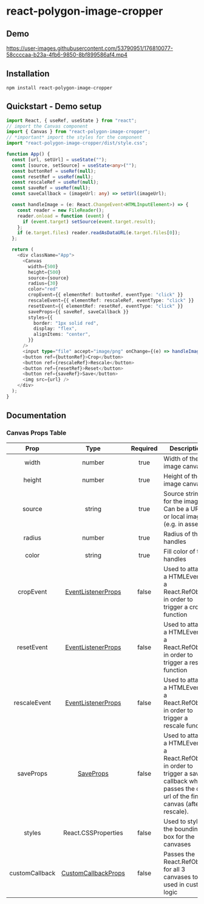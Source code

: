 # react-polygon-image-cropper

## Demo

https://user-images.githubusercontent.com/53790951/176810077-58ccccaa-b23a-4fb6-9850-8bf899586af4.mp4

## Installation

```
npm install react-polygon-image-cropper
```

## Quickstart - Demo setup

```typescript
import React, { useRef, useState } from "react";
// import the Canvas component
import { Canvas } from "react-polygon-image-cropper";
// *important* import the styles for the component
import "react-polygon-image-cropper/dist/style.css";

function App() {
  const [url, setUrl] = useState("");
  const [source, setSource] = useState<any>("");
  const buttonRef = useRef(null);
  const resetRef = useRef(null);
  const rescaleRef = useRef(null);
  const saveRef = useRef(null);
  const saveCallback = (imageUrl: any) => setUrl(imageUrl);

  const handleImage = (e: React.ChangeEvent<HTMLInputElement>) => {
    const reader = new FileReader();
    reader.onload = function (event) {
      if (event.target) setSource(event.target.result);
    };
    if (e.target.files) reader.readAsDataURL(e.target.files[0]);
  };

  return (
    <div className="App">
      <Canvas
        width={500}
        height={500}
        source={source}
        radius={30}
        color="red"
        cropEvent={{ elementRef: buttonRef, eventType: "click" }}
        rescaleEvent={{ elementRef: rescaleRef, eventType: "click" }}
        resetEvent={{ elementRef: resetRef, eventType: "click" }}
        saveProps={{ saveRef, saveCallback }}
        styles={{
          border: "1px solid red",
          display: "flex",
          alignItems: "center",
        }}
      />
      <input type="file" accept="image/png" onChange={(e) => handleImage(e)} />
      <button ref={buttonRef}>Crop</button>
      <button ref={rescaleRef}>Rescale</button>
      <button ref={resetRef}>Reset</button>
      <button ref={saveRef}>Save</button>
      <img src={url} />
    </div>
  );
}
```
## Documentation

### Canvas Props Table

|      Prop      |                                                                              Type                                                                              | Required | Description                                                                                                                                        |
|:--------------:|:--------------------------------------------------------------------------------------------------------------------------------------------------------------:|:--------:|----------------------------------------------------------------------------------------------------------------------------------------------------|
|      width     |                                                                             number                                                                             |   true   | Width of the image canvas                                                                                                                          |
|     height     |                                                                             number                                                                             |   true   | Height of the image canvas                                                                                                                         |
|     source     |                                                                             string                                                                             |   true   | Source string for the image. Can be a URL or local image (e.g. in assets)                                                                          |
|     radius     |                                                                             number                                                                             |   true   | Radius of the handles                                                                                                                              |
|      color     |                                                                             string                                                                             |   true   | Fill color of the handles                                                                                                                          |
|    cropEvent   |  [EventListenerProps](https://github.com/bbawj/react-polygon-image-cropper/blob/144f67d42e8de666ab49fd0b65d874536ef5434e/src/components/Canvas/Canvas.tsx#L18) |   false  | Used to attach a HTMLEvent to a React.RefObject in order to trigger a crop function                                                                |
|   resetEvent   |  [EventListenerProps](https://github.com/bbawj/react-polygon-image-cropper/blob/144f67d42e8de666ab49fd0b65d874536ef5434e/src/components/Canvas/Canvas.tsx#L18) |   false  | Used to attach a HTMLEvent to a React.RefObject in order to trigger a reset function                                                               |
|  rescaleEvent  |  [EventListenerProps](https://github.com/bbawj/react-polygon-image-cropper/blob/144f67d42e8de666ab49fd0b65d874536ef5434e/src/components/Canvas/Canvas.tsx#L18) |   false  | Used to attach a HTMLEvent to a React.RefObject in order to trigger a rescale function                                                             |
|    saveProps   |      [SaveProps](https://github.com/bbawj/react-polygon-image-cropper/blob/144f67d42e8de666ab49fd0b65d874536ef5434e/src/components/Canvas/Canvas.tsx#L23)      |   false  | Used to attach a HTMLEvent to a React.RefObject in order to trigger a save callback which passes the data url of the final canvas (after rescale). |
|     styles     |                                                                       React.CSSProperties                                                                      |   false  | Used to style the bounding <div> box for the canvases                                                                                              |
| customCallback | [CustomCallbackProps](https://github.com/bbawj/react-polygon-image-cropper/blob/144f67d42e8de666ab49fd0b65d874536ef5434e/src/components/Canvas/Canvas.tsx#L12) |   false  | Passes the React.RefObject for all 3 canvases to be used in custom logic                                                                           |

